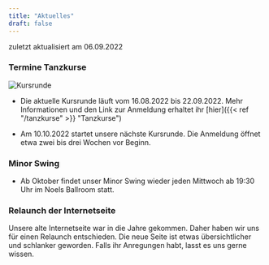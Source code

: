 ```yaml
---
title: "Aktuelles"
draft: false
---
```


zuletzt aktualisiert am 06.09.2022


### Termine Tanzkurse

![Kursrunde](slider_kursrunde.jpg)

- Die aktuelle Kursrunde läuft vom 16.08.2022 bis 22.09.2022. Mehr Informationen und den Link zur Anmeldung erhaltet ihr [hier]({{< ref "/tanzkurse" >}} "Tanzkurse")

- Am 10.10.2022 startet unsere nächste Kursrunde. Die Anmeldung öffnet etwa zwei bis drei Wochen vor Beginn.


### Minor Swing

- Ab Oktober findet unser Minor Swing wieder jeden Mittwoch ab 19:30 Uhr im Noels Ballroom statt.


### Relaunch der Internetseite

Unsere alte Internetseite war in die Jahre gekommen. Daher haben wir uns für einen Relaunch entschieden. Die neue Seite ist etwas übersichtlicher und schlanker geworden. Falls ihr Anregungen habt, lasst es uns gerne wissen.

